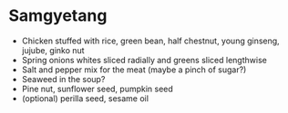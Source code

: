 # Samgyetang

* Chicken stuffed with rice, green bean, half chestnut, young ginseng, jujube, ginko nut
* Spring onions whites sliced radially and greens sliced lengthwise
* Salt and pepper mix for the meat (maybe a pinch of sugar?)
* Seaweed in the soup?
* Pine nut, sunflower seed, pumpkin seed
* (optional) perilla seed, sesame oil
